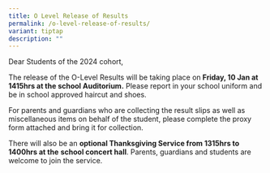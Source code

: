 ```yaml
---
title: O Level Release of Results
permalink: /o-level-release-of-results/
variant: tiptap
description: ""
---
```

<p>Dear Students of the&nbsp;2024 cohort,</p>
<p>The release of the O-Level Results will be taking place&nbsp;on<strong> Friday, 10 Jan at 1415hrs&nbsp;at the school Auditorium.</strong> Please
report in your school uniform and be in school approved haircut and shoes.&nbsp;</p>
<p>For parents and guardians who are collecting the result slips as well
as miscellaneous items on behalf&nbsp;of the student, please complete the
proxy form attached and bring it for collection.</p>
<p>There will also be an <strong>optional Thanksgiving Service from 1315hrs&nbsp;to 1400hrs at the</strong>  <strong>school concert hall</strong>.
Parents, guardians and students are welcome to join the service.</p>